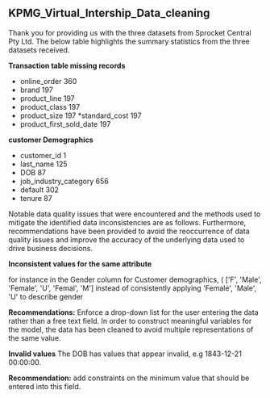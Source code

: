 ## KPMG_Virtual_Intership_Data_cleaning
 Thank you for providing us with the three datasets from Sprocket Central Pty Ltd. The below table highlights the summary statistics from the three datasets received.
 
**Transaction table missing records**
*	online_order               360
*	brand                      197
*	product_line               197
*	product_class              197
*	product_size               197
*standard_cost              197
*	product_first_sold_date    197

**customer Demographics**
*	customer_id                              1
*	last_name                              125
* DOB                                     87
*	job_industry_category         656
*	default                                302
*	tenure                                  87

 Notable data quality issues that were encountered and the methods used to mitigate the identified data inconsistencies are as follows. Furthermore, recommendations have been provided to avoid the reoccurrence of data quality issues and improve the accuracy of the underlying data used to drive business decisions.
 
**Inconsistent values for the same attribute**

for instance in the Gender column for Customer demographics,  ( ['F', 'Male', 'Female', 'U', 'Femal', 'M'] instead of consistently applying 'Female', 'Male', 'U' to describe gender 

 **Recommendations:** 
 Enforce a drop-down list for the user entering the data rather than a free text field. In order to construct meaningful variables for the model, the data has been cleaned to avoid multiple representations of the same value. 
 
**Invalid values**
The DOB has values that appear invalid, e.g 1843-12-21 00:00:00.

**Recommendation:** add constraints on the minimum value that should be entered into this field.
